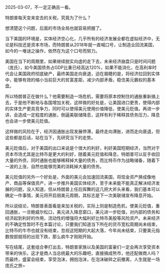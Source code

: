2025-03-07，不一定正确且一看。

特朗普每天变来变去的关税，究竟为了什么？

想清楚这个问题，后面的市场全局也就容易把握了。

当下美国的环境是，实体经济空心化，几乎所有的经济发展全都在虚拟经济中，无论是科技还是资本市场，而特朗普从2018年就一直喊口号，让制造业回流美国，如今的一堆谜之操作，依然在为这个口号而努力。

美国在当下的周期里，如果继续脱实向虚的走下去，未来经济崩盘只是时间问题（庞氏），如今美国债务占GDP比重已经高达120%，如果不能消化，在高利率时代会让美国政府彻底破产，最终美国走向衰退，迫在眉睫的是，将经济拉回到实体中，能够有效的缩小当前巨大的贫富差距，减少内部矛盾，稳住美元霸权的基本盘。

所以特朗普正在做什么？他需要制造一场危机，需要将原本控制住的通胀重新搞上去，于是他不断地与各国增加关税，这样做的好处是，让美国进口更贵，使得内部的实体生产更具竞争力，同时可以使得美元使用价值降低，使美元贬值。再进一步讲，会造成一定程度的通胀，倒逼美联储降息，这样有利于稀释其债务压力，降息也会进一步使美元贬值。

这样做的风险在于，经济因通胀出现发展停滞，最终走向滞胀，进而走向衰退，但这些都是后话，站在当下，先研究当下的走势。

美元贬值后，对于美国的出口来说是个很大的利好，利好美国短期经济，当然对于资本市场尤其是比特币是更大的利好，随着美元贬值和降息，特朗普可以反手收回大量的外债，同时通胀也能够稀释掉大量的债务，而比特币作为战略储备，随着下一波的上涨，自然也能够完美的消耗掉大量的债务。

美元贬值的另外一个好处是，外面的美元会加速回流美国，将现金资产换成像地产、商品等保值资产，进一步推升美国实体经济，至于未来能不能真正解决经济发展的问题，没人知道，但从特朗普上任后挥舞的这几把大斧头来看，我们基本可以确定一件事情，美元将开启弱美元周期，其标志是下一次美联储宣布降息开始。

所以说结论，特朗普表面看是来加关税的，实际上则是制造危机，使美元贬值，重回通胀，一旦鲍威尔松口，美元进入降息窗口，美元进一步贬值，对内部的债务和经济起到利好的作用，流动性的增强将大幅利好比特币美股等风险资产。未来经济的不确定性暂时不在本篇讨论，只要我们知道当下所在的货币宽松周期尚未结束，比特币的牛市也就没有结束，忽视这短期的大起大落，今年尚未结束，只要美元指数按部就班的出现下跌，那么疯牛才刚刚开始。

写在结尾，这套组合拳打出去，特朗普家族以及美国的富豪们一定会再次享受资本带来的快乐，这才是商人当总统最大的乐趣吧，直接搞成熊市，他还配做商人吗？而最终，盛宴会结束，享受泡沫，拥抱泡沫，在泡沫破碎之前撤离，人生就是一场庞氏之旅~